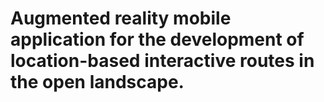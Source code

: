 # Augmented reality mobile application for the development of location-based interactive routes in the open landscape. 
